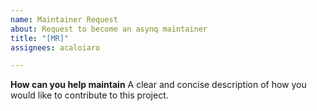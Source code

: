 ```yaml
---
name: Maintainer Request
about: Request to become an asynq maintainer
title: "[MR]"
assignees: acaloiaro

---
```


**How can you help maintain**
A clear and concise description of how you would like to contribute to this project.


